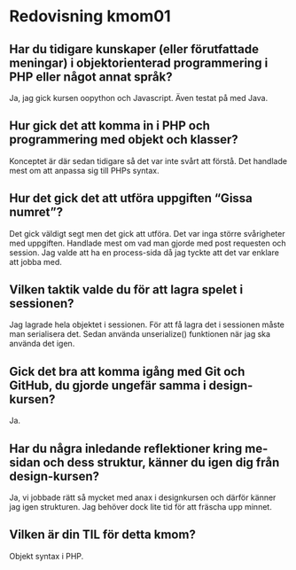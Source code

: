 ---
---
Redovisning kmom01
=========================

## Har du tidigare kunskaper (eller förutfattade meningar) i objektorienterad programmering i PHP eller något annat språk?
Ja, jag gick kursen oopython och Javascript. Även testat på med Java.

## Hur gick det att komma in i PHP och programmering med objekt och klasser?
Konceptet är där sedan tidigare så det var inte svårt att förstå. Det handlade mest om att anpassa sig till PHPs syntax. 

## Hur det gick det att utföra uppgiften “Gissa numret”?
Det gick väldigt segt men det gick att utföra. Det var inga större svårigheter med uppgiften. Handlade mest om vad man gjorde med post requesten och session. Jag valde att ha en process-sida då jag tyckte att det var enklare att jobba med.

## Vilken taktik valde du för att lagra spelet i sessionen?
Jag lagrade hela objektet i sessionen. För att få lagra det i sessionen måste man serialisera det. Sedan använda unserialize() funktionen när jag ska använda det igen.

## Gick det bra att komma igång med Git och GitHub, du gjorde ungefär samma i design-kursen?
Ja.

## Har du några inledande reflektioner kring me-sidan och dess struktur, känner du igen dig från design-kursen?
Ja, vi jobbade rätt så mycket med anax i designkursen och därför känner jag igen strukturen. Jag behöver dock lite tid för att fräscha upp minnet.

## Vilken är din TIL för detta kmom?
Objekt syntax i PHP.
